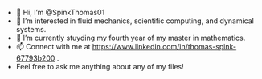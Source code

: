 - 👋 Hi, I’m @SpinkThomas01
- 👀 I’m interested in fluid mechanics, scientific computing, and dynamical systems. 
- 🌱 I’m currently stuyding my fourth year of my master in mathematics.
- 📫 Connect with me at https://www.linkedin.com/in/thomas-spink-67793b200 .
- Feel free to ask me anything about any of my files!

<!---
SpinkThomas01/SpinkThomas01 is a ✨ special ✨ repository because its `README.md` (this file) appears on your GitHub profile.
You can click the Preview link to take a look at your changes.
--->
